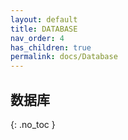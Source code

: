 ```yaml
---
layout: default
title: DATABASE
nav_order: 4
has_children: true
permalink: docs/Database
---
```


## 数据库
{: .no_toc }